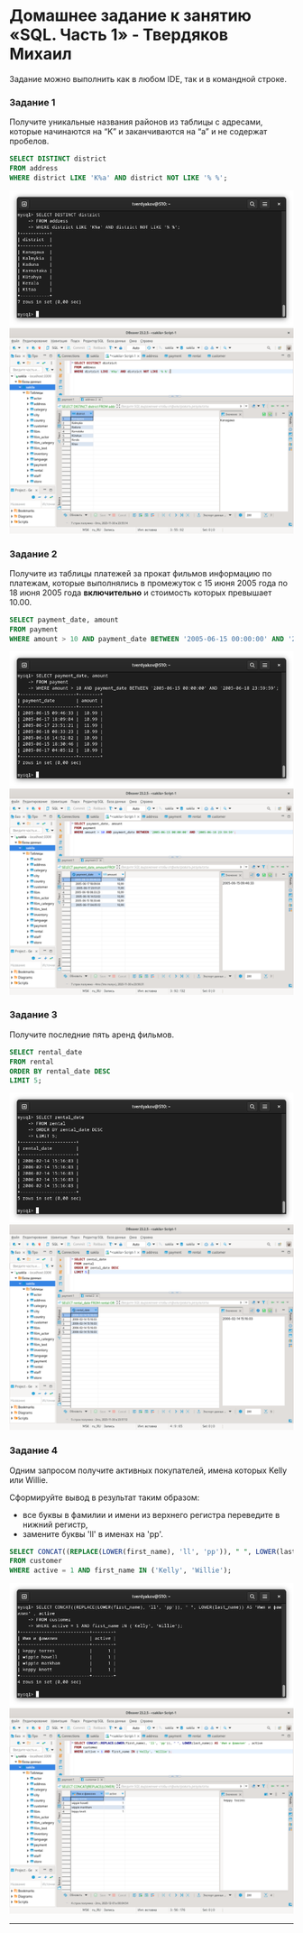 # Домашнее задание к занятию «SQL. Часть 1» - Твердяков Михаил

Задание можно выполнить как в любом IDE, так и в командной строке.

### Задание 1

Получите уникальные названия районов из таблицы с адресами, которые начинаются на “K” и заканчиваются на “a” и не содержат пробелов.
```sql
SELECT DISTINCT district
FROM address
WHERE district LIKE 'K%a' AND district NOT LIKE '% %';
```
![png](https://github.com/tverdyakov/12.03_SQL_1/blob/main/screenshots/Задание%201.2.png)
![png](https://github.com/tverdyakov/12.03_SQL_1/blob/main/screenshots/Задание%201.1.png)

### Задание 2

Получите из таблицы платежей за прокат фильмов информацию по платежам, которые выполнялись в промежуток с 15 июня 2005 года по 18 июня 2005 года **включительно** и стоимость которых превышает 10.00.
```sql
SELECT payment_date, amount
FROM payment
WHERE amount > 10 AND payment_date BETWEEN '2005-06-15 00:00:00' AND '2005-06-18 23:59:59';
```
![png](https://github.com/tverdyakov/12.03_SQL_1/blob/main/screenshots/Задание%202.2.png)
![png](https://github.com/tverdyakov/12.03_SQL_1/blob/main/screenshots/Задание%202.1.png)

### Задание 3

Получите последние пять аренд фильмов.
```sql
SELECT rental_date
FROM rental
ORDER BY rental_date DESC
LIMIT 5;
```
![png](https://github.com/tverdyakov/12.03_SQL_1/blob/main/screenshots/Задание%203.2.png)
![png](https://github.com/tverdyakov/12.03_SQL_1/blob/main/screenshots/Задание%203.1.png)

### Задание 4

Одним запросом получите активных покупателей, имена которых Kelly или Willie. 

Сформируйте вывод в результат таким образом:
- все буквы в фамилии и имени из верхнего регистра переведите в нижний регистр,
- замените буквы 'll' в именах на 'pp'.
```sql
SELECT CONCAT((REPLACE(LOWER(first_name), 'll', 'pp')), " ", LOWER(last_name)) AS 'Имя и фамилия' , active
FROM customer
WHERE active = 1 AND first_name IN ('Kelly', 'Willie');
```
![png](https://github.com/tverdyakov/12.03_SQL_1/blob/main/screenshots/Задание%204.2.png)
![png](https://github.com/tverdyakov/12.03_SQL_1/blob/main/screenshots/Задание%204.1.png)

---
